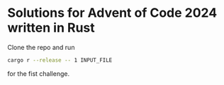 # Solutions for Advent of Code 2024 written in Rust
Clone the repo and run

```bash
cargo r --release -- 1 INPUT_FILE
```

for the fist challenge.
